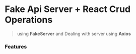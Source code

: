 # Fake Api Server + React Crud Operations

> using **FakeServer** and Dealing with server using **Axios**

### Features
